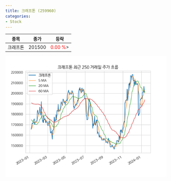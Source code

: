 ```yaml
---
title: 크래프톤 (259960)
categories:
- Stock
---
```


|종목|종가|등락|
|----|----|----|
|크래프톤|201500|<span style="color: red">0.00 %</span>>|

<!-- more -->

![259960](/assets/images/stock/259960.png)